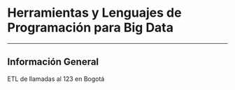 # Herramientas y Lenguajes de Programación para Big Data
--------------------

## Información General
ETL de llamadas al 123 en Bogotá